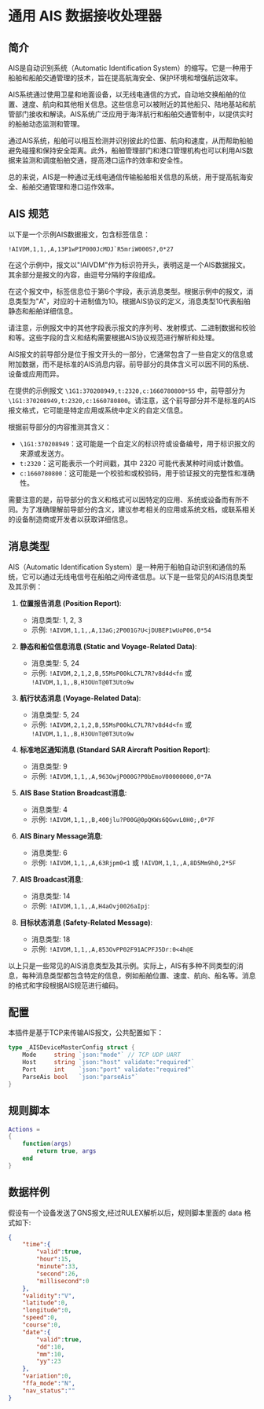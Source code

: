 # 通用 AIS 数据接收处理器
## 简介
AIS是自动识别系统（Automatic Identification System）的缩写。它是一种用于船舶和船舶交通管理的技术，旨在提高航海安全、保护环境和增强航运效率。

AIS系统通过使用卫星和地面设备，以无线电通信的方式，自动地交换船舶的位置、速度、航向和其他相关信息。这些信息可以被附近的其他船只、陆地基站和航管部门接收和解读。AIS系统广泛应用于海洋航行和船舶交通管制中，以提供实时的船舶动态监测和管理。

通过AIS系统，船舶可以相互检测并识别彼此的位置、航向和速度，从而帮助船舶避免碰撞和保持安全距离。此外，船舶管理部门和港口管理机构也可以利用AIS数据来监测和调度船舶交通，提高港口运作的效率和安全性。

总的来说，AIS是一种通过无线电通信传输船舶相关信息的系统，用于提高航海安全、船舶交通管理和港口运作效率。

## AIS 规范
以下是一个示例AIS数据报文，包含标签信息：

```
!AIVDM,1,1,,A,13P1wPIP000JcMDJ`R5mriW000S?,0*27
```

在这个示例中，报文以"!AIVDM"作为标识符开头，表明这是一个AIS数据报文。其余部分是报文的内容，由逗号分隔的字段组成。

在这个报文中，标签信息位于第6个字段，表示消息类型。根据示例中的报文，消息类型为"A"，对应的十进制值为10。根据AIS协议的定义，消息类型10代表船舶静态和船舶详细信息。

请注意，示例报文中的其他字段表示报文的序列号、发射模式、二进制数据和校验和等。这些字段的含义和结构需要根据AIS协议规范进行解析和处理。

AIS报文的前导部分是位于报文开头的一部分，它通常包含了一些自定义的信息或附加数据，而不是标准的AIS消息内容。前导部分的具体含义可以因不同的系统、设备或应用而异。

在提供的示例报文 `\1G1:370208949,t:2320,c:1660780800*55` 中，前导部分为 `\1G1:370208949,t:2320,c:1660780800`。请注意，这个前导部分并不是标准的AIS报文格式，它可能是特定应用或系统中定义的自定义信息。

根据前导部分的内容推测其含义：

- `\1G1:370208949`：这可能是一个自定义的标识符或设备编号，用于标识报文的来源或发送方。
- `t:2320`：这可能表示一个时间戳，其中 2320 可能代表某种时间或计数值。
- `c:1660780800`：这可能是一个校验和或校验码，用于验证报文的完整性和准确性。

需要注意的是，前导部分的含义和格式可以因特定的应用、系统或设备而有所不同。为了准确理解前导部分的含义，建议参考相关的应用或系统文档，或联系相关的设备制造商或开发者以获取详细信息。

## 消息类型
AIS（Automatic Identification System）是一种用于船舶自动识别和通信的系统，它可以通过无线电信号在船舶之间传递信息。以下是一些常见的AIS消息类型及其示例：

1. **位置报告消息 (Position Report)**:
   - 消息类型: 1, 2, 3
   - 示例: `!AIVDM,1,1,,A,13aG;2P001G?U<jDUBEP1wUoP06,0*54`

2. **静态和船位信息消息 (Static and Voyage-Related Data)**:
   - 消息类型: 5, 24
   - 示例: `!AIVDM,2,1,2,B,55MsP00kLC7L7R?v8d4d<fn` 或 `!AIVDM,1,1,,B,H3OUnT@0T3Uto9w`

3. **航行状态消息 (Voyage-Related Data)**:
   - 消息类型: 5, 24
   - 示例: `!AIVDM,2,1,2,B,55MsP00kLC7L7R?v8d4d<fn` 或 `!AIVDM,1,1,,B,H3OUnT@0T3Uto9w`

4. **标准地区通知消息 (Standard SAR Aircraft Position Report)**:
   - 消息类型: 9
   - 示例: `!AIVDM,1,1,,A,963OwjP000G?P0bEmoV00000000,0*7A`

5. **AIS Base Station Broadcast消息**:
   - 消息类型: 4
   - 示例: `!AIVDM,1,1,,B,400jlu?P00G@0pQKWs6QGwvL0H0;,0*7F`

6. **AIS Binary Message消息**:
   - 消息类型: 6
   - 示例: `!AIVDM,1,1,,A,63Rjpm0<1` 或 `!AIVDM,1,1,,A,8D5Mm9h0,2*5F`

7. **AIS Broadcast消息**:
   - 消息类型: 14
   - 示例: `!AIVDM,1,1,,A,H4aOvj0026aIpj`:

8. **目标状态消息 (Safety-Related Message)**:
   - 消息类型: 18
   - 示例: `!AIVDM,1,1,,A,853OvPP02F91ACPFJ5Dr:0<4h@E`

以上只是一些常见的AIS消息类型及其示例。实际上，AIS有多种不同类型的消息，每种消息类型都包含特定的信息，例如船舶位置、速度、航向、船名等。消息的格式和字段根据AIS规范进行编码。
## 配置
本插件是基于TCP来传输AIS报文，公共配置如下：
```go
type _AISDeviceMasterConfig struct {
	Mode     string `json:"mode"` // TCP UDP UART
	Host     string `json:"host" validate:"required"`
	Port     int    `json:"port" validate:"required"`
	ParseAis bool   `json:"parseAis"`
}
```

## 规则脚本
```lua
Actions =
{
    function(args)
        return true, args
    end
}

```
## 数据样例
假设有一个设备发送了GNS报文,经过RULEX解析以后，规则脚本里面的 data 格式如下:
```json
{
    "time":{
        "valid":true,
        "hour":15,
        "minute":33,
        "second":26,
        "millisecond":0
    },
    "validity":"V",
    "latitude":0,
    "longitude":0,
    "speed":0,
    "course":0,
    "date":{
        "valid":true,
        "dd":10,
        "mm":10,
        "yy":23
    },
    "variation":0,
    "ffa_mode":"N",
    "nav_status":""
}
```